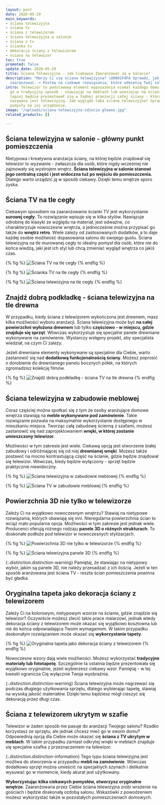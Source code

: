```yaml
---
layout: post
date: 2020-05-29
main_keywords:
- ściana telewizyjna
- ściana tv
- ściana z telewizorem
- ściana telewizyjna w salonie
- ściana z tv
- ścianka tv
- dekoracja ściany z telewizorem
- ściana na telewizor
toc: true
promoted: false
update_date: 2020-05-29
title: Ściana Telewizyjna - Jak Ciekawie Zaaranżować Ją w Salonie?
description: "Marzy Ci się ściana telewizyjna? \U0001F4FA Sprawdź, jak ją odpowiednio
  zaaranżować. ➡️ Postaw na ciekawe rozwiązania, które odmienią Twój salon."
intro: Telewizor to podstawowy element wyposażenia niemal każdego domu. Można wykorzystać
  go w tradycyjny sposób - stawiając na meblach lub wieszając na ścianie. Jednak znacznie
  lepiej będzie prezentował się w ładnej aranżacji całej ściany - która bardzo często
  nazywana jest telewizyjną. Jak wygląda taka ściana telewizyjna? Sprawdź ciekawe
  pomysły na jej urządzenie.
image: "/uploads/sciana-telewizyjna-zdjecie-glowne.jpg"
related_products: []

---
```

## Ściana telewizyjna w salonie - główny punkt pomieszczenia

Nietypowa i kreatywna aranżacja ściany, na której będzie znajdował się telewizor to wyzwanie - zwłaszcza dla osób, które nigdy wcześniej nie zajmowały się wystrojem wnętrz. **Ściana telewizyjna w salonie stanowi jego centralną część i jest widoczna tuż po wejściu do pomieszczenia.** Dlatego warto urządzić ją w sposób ciekawy. Dzięki temu wnętrze sporo zyska.

## Ściana TV na tle cegły

Ciekawym sposobem na zaaranżowanie ścianki TV jest wykorzystanie **surowej cegły**. To rozwiązanie wpisuje się w kilka stylów. Nawiązuje odrobinę do klasyki ze względu na materiał, jest odważne, co charakteryzuje nowoczesne wnętrza, a jednocześnie można przypisać go także do **wnętrz retro**. Wiele zależy od zastosowanych dodatków, a to daje każdej osobie możliwość dopasowania salonu do swojego gustu. Ściana telewizyjna na tle murowanej cegły to idealny pomysł dla osób, które nie do końca wiedzą, jaki jest ich styl lub chcą zmieniać wygląd wnętrza co jakiś czas.

{% fig %}
![Ściana TV na tle cegły](/uploads/scianka-telewizyjna-z-cegly.jpg "Ściana TV na tle cegły")
{% endfig %}

{% fig %}
![Ścianka TV na tle cegły](/uploads/sciana-tv-w-salonie.jpg "Ścianka TV na tle cegły")
{% endfig %}

{% fig %}
![Ściana telewizyjna na tle cegły](/uploads/sciana-tv-cegla.jpg "Ściana telewizyjna na tle cegły")
{% endfig %}

## Znajdź dobrą podkładkę - ściana telewizyjna na tle drewna

W przypadku, kiedy ściana z telewizorem wykończona jest drewnem, masz kilka możliwości wyboru aranżacji. Ściana telewizyjna może być **na całej powierzchni wyłożona drewnem** lub tylko **częściowo - w miejscu, gdzie znajduje się sprzęt**. Wówczas wykorzystuje się specjalne panele drewniane wykonywane na zamówienie. Wystarczy wstępny projekt, aby specjalista wiedział, na czym Ci zależy.

Jeżeli drewniane elementy wykonywane są specjalnie dla Ciebie, warto zastanowić się nad **dodatkową funkcjonalnością ściany**. Możesz poprosić o dorobienie do drewnianego panelu bocznych półek, na których zgromadzisz kolekcję filmów.

{% fig %}
![Znajdź dobrą podkładkę - ściana TV na tle drewna](/uploads/sciana-telewizyjna-drewniana.jpg "Znajdź dobrą podkładkę - ściana TV na tle drewna")
{% endfig %}

## Ściana telewizyjna w zabudowie meblowej

Coraz częściej można spotkać się z tym że osoby aranżujące domowe wnętrza stawiają na **meble wykonywane pod zamówienie**. Takie rozwiązanie pozwala na maksymalnie wykorzystanie dostępnego w mieszkaniu miejsca. Tworząc całą zabudowę ścienną z szafami, możesz zastanowić się nad zaprojektowaniem **wnęki, w której zostanie umieszczony telewizor**.

Możliwości w tym zakresie jest wiele. Ciekawą opcją jest stworzenie białej zabudowy i odróżniającej się od niej **drewnianej wnęki**. Możesz także postawić na mocno kontrastującą część na ścianie, gdzie będzie znajdował się telewizor. Wówczas, kiedy będzie wyłączony - sprzęt będzie praktycznie niewidoczny.

{% fig %}
![Ściana telewizyjna w zabudowie meblowej](/uploads/sciana-telewizyjna-w-salonie-wneka-meblowa.jpg "Ściana telewizyjna w zabudowie meblowej")
{% endfig %}

{% fig %}
![Ściana TV w zabudowie meblowej](/uploads/sciana-telewizyjna-wneka-meblowa.jpg "Ściana TV w zabudowie meblowej")
{% endfig %}

## Powierzchnia 3D nie tylko w telewizorze

Zależy Ci na wyjątkowo nowoczesnym wnętrzu? Stawiaj na nietypowe rozwiązania, których obawiają się inni. Nieregularna powierzchnia ścian to wciąż mało popularna opcja. Możliwości w tym zakresie jest jednak wiele. Producenci oferują różnego rodzaju **panele 3D o różnych strukturach**. To doskonałe podłoże pod telewizor w nowoczesnych stylizacjach.

{% fig %}
![Powierzchnia 3D nie tylko w telewizorze](/uploads/sciana-telewizyjna-panele-3d.jpg "Powierzchnia 3D nie tylko w telewizorze")
{% endfig %}

{% fig %}
![Ściana telewizyjna panele 3D](/uploads/sciana-tv-panele-3d.jpg "Ściana telewizyjna panele 3D")
{% endfig %}

{:.distinction.distinction-warning}
Pamiętaj, że stawiając na nietypowy wybór, jakim są panele 3D, nie należy przesadzać z ich ilością. Jeżeli w ten sposób aranżowana jest ściana TV - reszta ścian pomieszczenia powinna być gładka.

## Oryginalna tapeta jako dekoracja ściany z telewizorem

Zależy Ci na kolorowym, nietypowym wzorze na ścianie, gdzie znajdzie się telewizor? Oczywiście możesz zlecić takie prace malarzowi, jednak wtedy dekoracja ściany z telewizorem może okazać się wyjątkowo kosztowna lub nie do końca odpowiadająca Twoim wymaganiom. W takim przypadku doskonałym rozwiązaniem może okazać się **wykorzystanie tapety**.

{% fig %}
![Oryginalna tapeta jako dekoracja ściany z telewizorem](/uploads/sciana-telewizyjna-w-salonie.jpg "Oryginalna tapeta jako dekoracja ściany z telewizorem")
{% endfig %}

Nowoczesne wzory dają wiele możliwości. Możesz wykorzystać **tradycyjne materiały lub fototapetę**. Szczególnie ta ostatnia będzie prezentowała się wyjątkowo oryginalnie, jeżeli wybierzesz ciekawy wzór. Pamiętaj - w tej kwestii ogranicza Cię wyłącznie Twoja wyobraźnia.

{:.distinction.distinction-warning}
Ściana telewizyjna może nagrzewać się podczas długiego użytkowania sprzętu, dlatego wybierając tapetę, stawiaj na wysoką jakość materiałów. Dzięki temu będziesz mógł cieszyć się dekoracją przez długi czas.

## Ściana z telewizorem ukrytym w szafie

Telewizor w żaden sposób nie pasuje do aranżacji Twojego salonu? Rzadko korzystasz ze sprzętu, ale jednak chcesz mieć go w swoim domu? Odpowiednią opcją dla Ciebie może okazać się **ściana z TV ukrytym w meblach**. W takim przypadku zamiast odkrytej wnęki w meblach znajduje się specjalne szafka z przeznaczeniem na telewizor.

{:.distinction.distinction-information}
Tego typu ściana telewizyjna jest możliwa do stworzenia w przypadku **mebli na zamówienie**. Wówczas dodatkowo sprzęt można umieścić na specjalnych szynach i delikatnie wysuwać go w momencie, kiedy akurat jest użytkowany.

**Wykorzystując kilka ciekawych pomysłów, stworzysz oryginalne wnętrze.** Zaaranżowana przez Ciebie ściana telewizyjna zrobi wrażenie na gościach i będzie doskonałą ozdobą salonu. Wskazówki z powodzeniem możesz wykorzystać także w pozostałych pomieszczeniach domowych.
